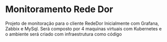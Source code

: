 # Monitoramento Rede Dor

Projeto de monitoração para o cliente RedeDor
Inicialmente com Grafana, Zabbix e MySql.
Será composto por 4 maquinas virtuais com Kubernetes e o ambiente será criado com infraestrutura como código